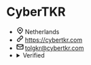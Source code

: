 <html 
<div class="flex-auto ml-3 ml-md-4">
        <h1 class="h2 lh-condensed">
          CyberTKR
        </h1>
<div class="text-gray-light"><div></div></div>
    <div class="d-md-flex flex-items-center mt-2">
<ul class="d-md-flex list-style-none f6 has-location has-blog has-email">
                <li style="max-width: 230px" class="mr-md-3 v-align-middle text-gray-dark my-2 my-md-0 css-truncate css-truncate-target">
                  <svg class="octicon octicon-location flex-shrink-0" viewBox="0 0 16 16" version="1.1" width="16" height="16" aria-hidden="true"><path fill-rule="evenodd" d="M11.536 3.464a5 5 0 010 7.072L8 14.07l-3.536-3.535a5 5 0 117.072-7.072v.001zm1.06 8.132a6.5 6.5 0 10-9.192 0l3.535 3.536a1.5 1.5 0 002.122 0l3.535-3.536zM8 9a2 2 0 100-4 2 2 0 000 4z"></path></svg>
                  <span itemprop="location" title="Netherlands">Netherlands</span>
                </li>
                <li style="max-width: 230px" class="mr-md-3 v-align-middle text-gray-dark my-2 my-md-0 css-truncate css-truncate-target">
                  <svg class="octicon octicon-link flex-shrink-0" viewBox="0 0 16 16" version="1.1" width="16" height="16" aria-hidden="true"><path fill-rule="evenodd" d="M7.775 3.275a.75.75 0 001.06 1.06l1.25-1.25a2 2 0 112.83 2.83l-2.5 2.5a2 2 0 01-2.83 0 .75.75 0 00-1.06 1.06 3.5 3.5 0 004.95 0l2.5-2.5a3.5 3.5 0 00-4.95-4.95l-1.25 1.25zm-4.69 9.64a2 2 0 010-2.83l2.5-2.5a2 2 0 012.83 0 .75.75 0 001.06-1.06 3.5 3.5 0 00-4.95 0l-2.5 2.5a3.5 3.5 0 004.95 4.95l1.25-1.25a.75.75 0 00-1.06-1.06l-1.25 1.25a2 2 0 01-2.83 0z"></path></svg>
                  <a rel="nofollow" itemprop="url" class="text-gray-dark" title="https://cybertkr.com" href="https://cybertkr.com">https://cybertkr.com</a>
                </li>
                <li style="max-width: 230px" class="mr-md-3 text-gray-dark my-2 my-md-0 css-truncate css-truncate-target">
                  <svg class="octicon octicon-mail v-align-middle flex-shrink-0" viewBox="0 0 16 16" version="1.1" width="16" height="16" aria-hidden="true"><path fill-rule="evenodd" d="M1.75 2A1.75 1.75 0 000 3.75v.736a.75.75 0 000 .027v7.737C0 13.216.784 14 1.75 14h12.5A1.75 1.75 0 0016 12.25v-8.5A1.75 1.75 0 0014.25 2H1.75zM14.5 4.07v-.32a.25.25 0 00-.25-.25H1.75a.25.25 0 00-.25.25v.32L8 7.88l6.5-3.81zm-13 1.74v6.441c0 .138.112.25.25.25h12.5a.25.25 0 00.25-.25V5.809L8.38 9.397a.75.75 0 01-.76 0L1.5 5.809z"></path></svg>
                  <a class="text-gray-dark" itemprop="email" href="mailto:tolgkr@cybertkr.com">tolgkr@cybertkr.com</a>
                </li>
<li class="d-inline-block v-align-middle mt-2 mb-0 mt-md-0 mb-md-1">
    <details class="dropdown dropdown-signed-commit details-reset details-overlay js-dropdown-details">
      <summary title="Label: Verified" class="Label Label--green ">
        Verified
</summary>
     </html
# Welcome to My Profile! 👋 
![https://github.com/CyberTKR](https://img.shields.io/badge/Github-CyberTKR-black)
![https://instagram.com/_aquariusman](https://img.shields.io/badge/Instagram-__aquariusman-purple) ![Profile views](https://gpvc.arturio.dev/quiec)
![https://youtube.com/CyberTK](https://img.shields.io/badge/https://youtube.com/-CyberTK-red)



 ‏‏‎ ‎|  ‏‏‎ 
 --- | ---
**My Computer**  | `İmac, Windows"`
**Editor**  | `Visual Studio Code, Atom, Pycharms`
**Platforms I develop for** | `Desktop, Mobile, Web, CLI`
**Languages I know**  | `Python, JS, HTML`
**Languages I learning** | `Go, C#, C++, Swift, Ruby`


 ‏‏‎ ‎|  ‏‏‎ 
 --- | ---
![Metrics](https://metrics.lecoq.io/CyberTKR?template=classic&config.timezone=Europe%2FIstanbul&config.animated=true) | ![spotify-github-profile](/img/example.svg)

<img src="https://opencollective.com/armeria/contributors.svg?width=890&button=false" alt="Contributors">

